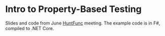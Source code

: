 # Intro to Property-Based Testing

Slides and code from June [HuntFunc](https://huntfunc.github.io) meeting. The example code is in F#, compiled to .NET Core.
